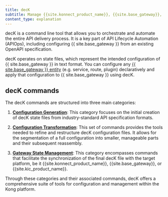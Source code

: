 ```yaml
---
title: decK
subtitle: Manage {{site.konnect_product_name}}, {{site.base_gateway}}, and {{site.kic_product_name}} configuration declaratively
content_type: explanation
---
```


decK is a command line tool that allows you to orchestrate and automate the entire API delivery process. It is a key part of API Lifecycle Automation (APIOps), including configuring {{ site.base_gateway }} from an existing OpenAPI specification.

decK operates on state files, which represent the intended configuration of {{ site.base_gateway }} in text format. You can configure any [{{ site.base_gateway }} entity](/deck/reference/entities/) (e.g. service, route, plugin) declaratively and apply that configuration to {{ site.base_gateway }} using decK.

## decK commands

The decK commands are structured into three main categories:

1. [**Configuration Generation**](/deck/file/generation/): This category focuses on the initial creation of decK state files from industry-standard API specification formats.

2. [**Configuration Transformation**](/deck/file/manipulation/): This set of commands provides the tools needed to refine and restructure decK configuration files. It allows for the segmentation of a full configuration into smaller, manageable parts and their subsequent reassembly.

3. [**Gateway State Management**](/deck/manage-gateway/): This category encompasses commands that facilitate the synchronization of the final decK file with the target platform, be it {{site.konnect_product_name}}, {{site.base_gateway}}, or {{site.kic_product_name}}.

Through these categories and their associated commands, decK offers a comprehensive suite of tools 
for configuration and management within the Kong platform.
